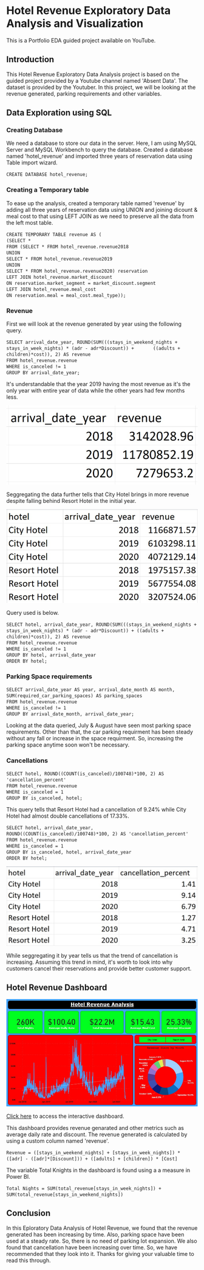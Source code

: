 # Hotel Revenue Exploratory Data Analysis and Visualization
 This is a Portfolio EDA guided project available on YouTube.

## Introduction
This Hotel Revenue Exploratory Data Analysis project is based on the guided project provided by a Youtube channel named 'Absent Data'. The dataset is provided by the Youtuber. In this project, we will be looking at the revenue generated, parking requirements and other variables.

## Data Exploration using SQL
### Creating Database
We need a database to store our data in the server. Here, I am using MySQL Server and MySQL Workbench to query the database. Created a database named 'hotel_revenue' and imported three years of reservation data using Table import wizard.

    CREATE DATABASE hotel_revenue;

### Creating a Temporary table
To ease up the analysis, created a temporary table named 'revenue' by adding all three years of reservation data using UNION and joining dicount & meal cost to that using LEFT JOIN as we need to preserve all the data from the left most table.

    CREATE TEMPORARY TABLE revenue AS (
    (SELECT *
    FROM (SELECT * FROM hotel_revenue.revenue2018
    UNION
    SELECT * FROM hotel_revenue.revenue2019
    UNION
    SELECT * FROM hotel_revenue.revenue2020) reservation
    LEFT JOIN hotel_revenue.market_discount
    ON reservation.market_segment = market_discount.segment
    LEFT JOIN hotel_revenue.meal_cost
    ON reservation.meal = meal_cost.meal_type));

### Revenue
First we will look at the revenue generated by year using the following query.

    SELECT arrival_date_year, ROUND(SUM(((stays_in_weekend_nights + stays_in_week_nights) * (adr - adr*Discount)) +       ((adults + children)*cost)), 2) AS revenue
    FROM hotel_revenue.revenue
    WHERE is_canceled != 1
    GROUP BY arrival_date_year;

It's understandable that the year 2019 having the most revenue as it's the only year with entire year of data while the other years had few months less.

![revenue_by_year](files\revenue_by_year.jpg)

Seggregating the data further tells that City Hotel brings in more revenue despite falling behind Resort Hotel in the initial year.

![revenue_by_hotel](files\revenue_by_hotel.jpg)

Query used is below.

    SELECT hotel, arrival_date_year, ROUND(SUM(((stays_in_weekend_nights + stays_in_week_nights) * (adr - adr*Discount)) + ((adults + children)*cost)), 2) AS revenue
    FROM hotel_revenue.revenue
    WHERE is_canceled != 1
    GROUP BY hotel, arrival_date_year
    ORDER BY hotel;

### Parking Space requirements
    SELECT arrival_date_year AS year, arrival_date_month AS month, SUM(required_car_parking_spaces) AS parking_spaces
    FROM hotel_revenue.revenue
    WHERE is_canceled != 1
    GROUP BY arrival_date_month, arrival_date_year;

Looking at the data queried, July & August have seen most parking space requirements. Other than that, the car parking requirment has been steady without any fall or increase in the space requirment. So, increasing the parking space anytime soon won't be necessary.

### Cancellations
    SELECT hotel, ROUND((COUNT(is_canceled)/100748)*100, 2) AS 'cancellation_percent'
    FROM hotel_revenue.revenue
    WHERE is_canceled = 1
    GROUP BY is_canceled, hotel;

This query tells that Resort Hotel had a cancellation of 9.24% while City Hotel had almost double cancellations of 17.33%.

    SELECT hotel, arrival_date_year, ROUND((COUNT(is_canceled)/100748)*100, 2) AS 'cancellation_percent'
    FROM hotel_revenue.revenue
    WHERE is_canceled = 1
    GROUP BY is_canceled, hotel, arrival_date_year
    ORDER BY hotel;

![cancellation_by_year](files\cancellations_by_year.jpg)

While seggregating it by year tells us that the trend of cancellation is increasing. Assuming this trend in mind, it's worth to look into why customers cancel their reservations and provide better customer support.

## Hotel Revenue Dashboard

![dashboard](files\hotel_dashboard_image.jpg)

<a href="https://www.google.com/" target="_blank">Click here</a> to access the interactive dashboard.

This dashboard provides revenue genarated and other metrics such as average daily rate and discount.
The revenue generated is calculated by using a custom column named 'revenue'.

    Revenue = ([stays_in_weekend_nights] + [stays_in_week_nights]) * ([adr] - ([adr]*[Discount])) + ([adults] + [children]) * [Cost]

The variable Total Knights in the dashboard is found using a a measure in Power BI.

    Total Nights = SUM(total_revenue[stays_in_week_nights]) + SUM(total_revenue[stays_in_weekend_nights])

## Conclusion
In this Eploratory Data Analysis of Hotel Revenue, we found that the revenue generated has been increasing by time. Also, parking space have been used at a steady rate. So, there is no need of parking lot expansion. We also found that cancellation have been increasing over time. So, we have recommended that they look into it.
Thanks for giving your valuable time to read this through.